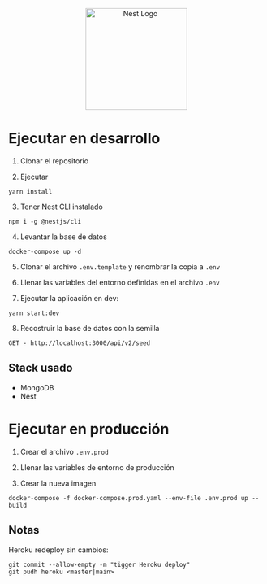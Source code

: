 <p align="center">
  <a href="http://nestjs.com/" target="blank"><img src="https://nestjs.com/img/logo-small.svg" width="200" alt="Nest Logo" /></a>
</p>

# Ejecutar en desarrollo

1. Clonar el repositorio

2. Ejecutar
```
yarn install
```

3. Tener Nest CLI instalado
```
npm i -g @nestjs/cli
```

4. Levantar la base de datos
```
docker-compose up -d
```

5. Clonar el archivo ```.env.template``` y renombrar la copia a ```.env```

6. Llenar las variables del entorno definidas en el archivo ```.env```

7. Ejecutar la aplicación en dev:
```
yarn start:dev
```

8. Recostruir la base de datos con la semilla
```
GET - http://localhost:3000/api/v2/seed
```

## Stack usado

* MongoDB
* Nest


# Ejecutar en producción

1. Crear el archivo ```.env.prod```

2. Llenar las variables de entorno de producción

3. Crear la nueva imagen
```
docker-compose -f docker-compose.prod.yaml --env-file .env.prod up --build
```

## Notas
Heroku redeploy sin cambios:
```
git commit --allow-empty -m "tigger Heroku deploy"
git pudh heroku <master|main>
```